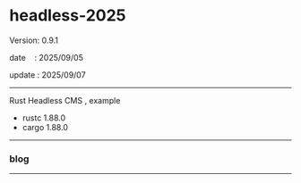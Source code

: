 ﻿# headless-2025

 Version: 0.9.1

 date    : 2025/09/05 

 update : 2025/09/07 

***

Rust Headless CMS , example

* rustc 1.88.0
* cargo 1.88.0

***
### blog

***

